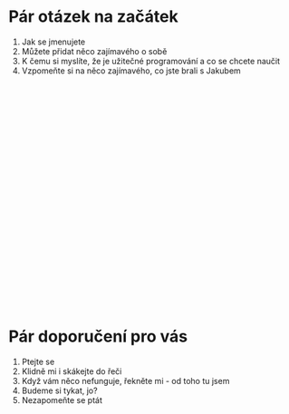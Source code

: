 # Pár otázek na začátek

1. Jak se jmenujete
1. Můžete přidat něco zajímavého o sobě
1. K čemu si myslíte, že je užitečné programování a co se chcete naučit
1. Vzpomeňte si na něco zajímavého, co jste brali s Jakubem







<br>
<br>
<br>
<br>
<br>
<br>
<br>
<br>
<br>
<br>
<br>
<br>
<br>
<br>
<br>
<br>
<br>
<br>
<br>
<br>
<br>
<br>
<br>



# Pár doporučení pro vás

1. Ptejte se
1. Klidně mi i skákejte do řeči
1. Když vám něco nefunguje, řekněte mi - od toho tu jsem
1. Budeme si tykat, jo?
1. Nezapomeňte se ptát